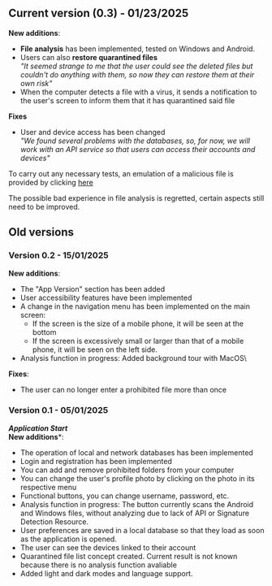 ## Current version (0.3) - 01/23/2025
**New additions**:
- **File analysis** has been implemented, tested on Windows and Android.
- Users can also **restore quarantined files**\
*"It seemed strange to me that the user could see the deleted files but couldn't do anything with them, so now they can restore them at their own risk"*
- When the computer detects a file with a virus, it sends a notification to the user's screen to inform them that it has quarantined said file

**Fixes**
- User and device access has been changed\
*"We found several problems with the databases, so, for now, we will work with an API service so that users can access their accounts and devices"*

To carry out any necessary tests, an emulation of a malicious file is provided by clicking [here](www.google.es)

The possible bad experience in file analysis is regretted, certain aspects still need to be improved.

## Old versions
### Version 0.2 - 15/01/2025
**New additions**:
- The "App Version" section has been added
- User accessibility features have been implemented
- A change in the navigation menu has been implemented on the main screen:
	- If the screen is the size of a mobile phone, it will be seen at the bottom
	- If the screen is excessively small or larger than that of a mobile phone, it will be seen on the left side.
- Analysis function in progress: Added background tour with MacOS\

**Fixes**:
- The user can no longer enter a prohibited file more than once

### Version 0.1 - 05/01/2025
***Application Start***\
**New additions***:
- The operation of local and network databases has been implemented
- Login and registration has been implemented
- You can add and remove prohibited folders from your computer
- You can change the user's profile photo by clicking on the photo in its respective menu
- Functional buttons, you can change username, password, etc.
- Analysis function in progress: The button currently scans the Android and Windows files, without analyzing due to lack of API or Signature Detection Resource.
- User preferences are saved in a local database so that they load as soon as the application is opened.
- The user can see the devices linked to their account
- Quarantined file list concept created. Current result is not known because there is no analysis function avaliable
- Added light and dark modes and language support.